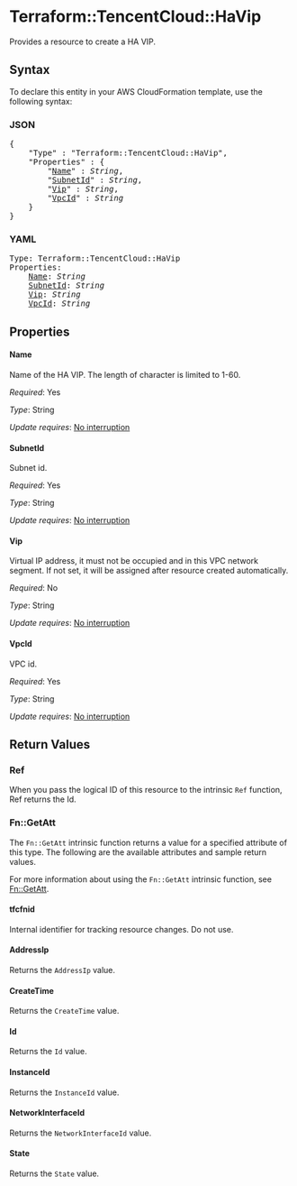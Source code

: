 # Terraform::TencentCloud::HaVip

Provides a resource to create a HA VIP.

## Syntax

To declare this entity in your AWS CloudFormation template, use the following syntax:

### JSON

<pre>
{
    "Type" : "Terraform::TencentCloud::HaVip",
    "Properties" : {
        "<a href="#name" title="Name">Name</a>" : <i>String</i>,
        "<a href="#subnetid" title="SubnetId">SubnetId</a>" : <i>String</i>,
        "<a href="#vip" title="Vip">Vip</a>" : <i>String</i>,
        "<a href="#vpcid" title="VpcId">VpcId</a>" : <i>String</i>
    }
}
</pre>

### YAML

<pre>
Type: Terraform::TencentCloud::HaVip
Properties:
    <a href="#name" title="Name">Name</a>: <i>String</i>
    <a href="#subnetid" title="SubnetId">SubnetId</a>: <i>String</i>
    <a href="#vip" title="Vip">Vip</a>: <i>String</i>
    <a href="#vpcid" title="VpcId">VpcId</a>: <i>String</i>
</pre>

## Properties

#### Name

Name of the HA VIP. The length of character is limited to 1-60.

_Required_: Yes

_Type_: String

_Update requires_: [No interruption](https://docs.aws.amazon.com/AWSCloudFormation/latest/UserGuide/using-cfn-updating-stacks-update-behaviors.html#update-no-interrupt)

#### SubnetId

Subnet id.

_Required_: Yes

_Type_: String

_Update requires_: [No interruption](https://docs.aws.amazon.com/AWSCloudFormation/latest/UserGuide/using-cfn-updating-stacks-update-behaviors.html#update-no-interrupt)

#### Vip

Virtual IP address, it must not be occupied and in this VPC network segment. If not set, it will be assigned after resource created automatically.

_Required_: No

_Type_: String

_Update requires_: [No interruption](https://docs.aws.amazon.com/AWSCloudFormation/latest/UserGuide/using-cfn-updating-stacks-update-behaviors.html#update-no-interrupt)

#### VpcId

VPC id.

_Required_: Yes

_Type_: String

_Update requires_: [No interruption](https://docs.aws.amazon.com/AWSCloudFormation/latest/UserGuide/using-cfn-updating-stacks-update-behaviors.html#update-no-interrupt)

## Return Values

### Ref

When you pass the logical ID of this resource to the intrinsic `Ref` function, Ref returns the Id.

### Fn::GetAtt

The `Fn::GetAtt` intrinsic function returns a value for a specified attribute of this type. The following are the available attributes and sample return values.

For more information about using the `Fn::GetAtt` intrinsic function, see [Fn::GetAtt](https://docs.aws.amazon.com/AWSCloudFormation/latest/UserGuide/intrinsic-function-reference-getatt.html).

#### tfcfnid

Internal identifier for tracking resource changes. Do not use.

#### AddressIp

Returns the <code>AddressIp</code> value.

#### CreateTime

Returns the <code>CreateTime</code> value.

#### Id

Returns the <code>Id</code> value.

#### InstanceId

Returns the <code>InstanceId</code> value.

#### NetworkInterfaceId

Returns the <code>NetworkInterfaceId</code> value.

#### State

Returns the <code>State</code> value.

